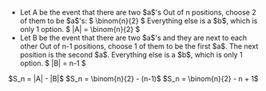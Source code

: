 <ul>
<li> Let A be the event that there are two $a$'s
Out of n positions, choose 2 of them to be $a$'s: $ \binom{n}{2} $ 
Everything else is a $b$, which is only 1 option. 
$ |A| = \binom{n}{2} $
	<li> Let B be the event that there are two $a$'s and they are next to each other 
Out of n-1 positions, choose 1 of them to be the first $a$. 
The next position is the second $a$. 
Everything else is a $b$, which is only 1 option. 
$ |B| = n-1 $
</ul>
$S_n = |A| - |B|$ 
$S_n = \binom{n}{2} - (n-1)$ 
$S_n = \binom{n}{2} - n + 1$
